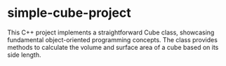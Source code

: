 # simple-cube-project
This C++ project implements a straightforward Cube class, showcasing fundamental object-oriented programming concepts. The class provides methods to calculate the volume and surface area of a cube based on its side length.
